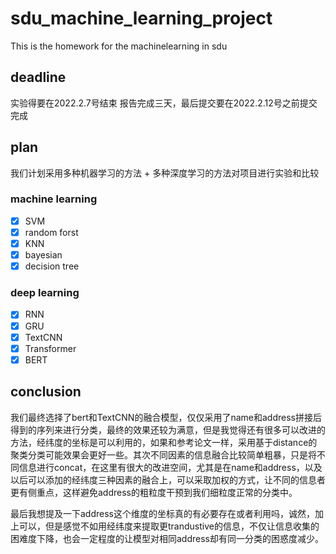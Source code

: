 # sdu_machine_learning_project
This is the homework for the machinelearning in sdu


## deadline
实验得要在2022.2.7号结束
报告完成三天，最后提交要在2022.2.12号之前提交完成

## plan
我们计划采用多种机器学习的方法 + 多种深度学习的方法对项目进行实验和比较

### machine learning
+ [X] SVM  
+ [X] random forst
+ [X] KNN
+ [X] bayesian
+ [X] decision tree

### deep learning
+ [X] RNN
+ [X] GRU
+ [X] TextCNN
+ [X] Transformer
+ [X] BERT

## conclusion
我们最终选择了bert和TextCNN的融合模型，仅仅采用了name和address拼接后得到的序列来进行分类，最终的效果还较为满意，但是我觉得还有很多可以改进的方法，经纬度的坐标是可以利用的，如果和参考论文一样，采用基于distance的聚类分类可能效果会更好一些。其次不同因素的信息融合比较简单粗暴，只是将不同信息进行concat，在这里有很大的改进空间，尤其是在name和address，以及以后可以添加的经纬度三种因素的融合上，可以采取加权的方式，让不同的信息者更有侧重点，这样避免address的粗粒度干预到我们细粒度正常的分类中。

最后我想提及一下address这个维度的坐标真的有必要存在或者利用吗，诚然，加上可以，但是感觉不如用经纬度来提取更trandustive的信息，不仅让信息收集的困难度下降，也会一定程度的让模型对相同address却有同一分类的困惑度减少。
